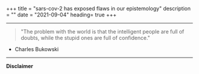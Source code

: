 +++
title = "sars-cov-2 has exposed flaws in our epistemology"
description = ""
date = "2021-09-04"
heading= true
+++

---

> "The problem with the world is that the intelligent people are full of doubts, while the stupid ones are full of confidence."
>


- Charles Bukowski


---

**Disclaimer**